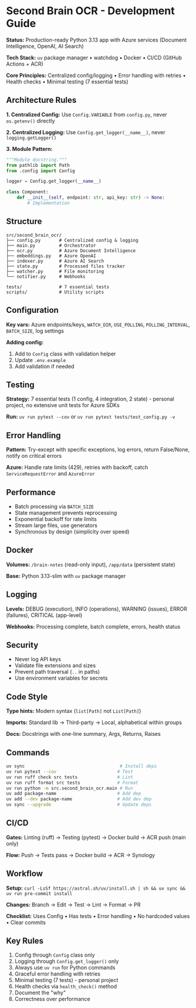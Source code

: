 # Second Brain OCR - Development Guide

**Status:** Production-ready Python 3.13 app with Azure services (Document Intelligence, OpenAI, AI Search)

**Tech Stack:** `uv` package manager • watchdog • Docker • CI/CD (GitHub Actions + ACR)

**Core Principles:** Centralized config/logging • Error handling with retries • Health checks • Minimal testing (7 essential tests)

## Architecture Rules

**1. Centralized Config:** Use `Config.VARIABLE` from `config.py`, never `os.getenv()` directly

**2. Centralized Logging:** Use `Config.get_logger(__name__)`, never `logging.getLogger()`

**3. Module Pattern:**
```python
"""Module docstring."""
from pathlib import Path
from .config import Config

logger = Config.get_logger(__name__)

class Component:
    def __init__(self, endpoint: str, api_key: str) -> None:
        # Implementation
```

## Structure

```
src/second_brain_ocr/
├── config.py       # Centralized config & logging
├── main.py         # Orchestrator
├── ocr.py          # Azure Document Intelligence
├── embeddings.py   # Azure OpenAI
├── indexer.py      # Azure AI Search
├── state.py        # Processed files tracker
├── watcher.py      # File monitoring
└── notifier.py     # Webhooks

tests/              # 7 essential tests
scripts/            # Utility scripts
```

## Configuration

**Key vars:** Azure endpoints/keys, `WATCH_DIR`, `USE_POLLING`, `POLLING_INTERVAL`, `BATCH_SIZE`, log settings

**Adding config:**
1. Add to `Config` class with validation helper
2. Update `.env.example`
3. Add validation if needed

## Testing

**Strategy:** 7 essential tests (1 config, 4 integration, 2 state) - personal project, no extensive unit tests for Azure SDKs

**Run:** `uv run pytest --cov` or `uv run pytest tests/test_config.py -v`

## Error Handling

**Pattern:** Try-except with specific exceptions, log errors, return False/None, notify on critical errors

**Azure:** Handle rate limits (429), retries with backoff, catch `ServiceRequestError` and `AzureError`

## Performance

- Batch processing via `BATCH_SIZE`
- State management prevents reprocessing
- Exponential backoff for rate limits
- Stream large files, use generators
- Synchronous by design (simplicity over speed)

## Docker

**Volumes:** `/brain-notes` (read-only input), `/app/data` (persistent state)

**Base:** Python 3.13-slim with `uv` package manager

## Logging

**Levels:** DEBUG (execution), INFO (operations), WARNING (issues), ERROR (failures), CRITICAL (app-level)

**Webhooks:** Processing complete, batch complete, errors, health status

## Security

- Never log API keys
- Validate file extensions and sizes
- Prevent path traversal (`..` in paths)
- Use environment variables for secrets

## Code Style

**Type hints:** Modern syntax (`list[Path]` not `List[Path]`)

**Imports:** Standard lib → Third-party → Local, alphabetical within groups

**Docs:** Docstrings with one-line summary, Args, Returns, Raises

## Commands

```bash
uv sync                                    # Install deps
uv run pytest --cov                       # Test
uv run ruff check src tests               # Lint
uv run ruff format src tests              # Format
uv run python -m src.second_brain_ocr.main # Run
uv add package-name                       # Add dep
uv add --dev package-name                 # Add dev dep
uv sync --upgrade                         # Update deps
```

## CI/CD

**Gates:** Linting (ruff) → Testing (pytest) → Docker build → ACR push (main only)

**Flow:** Push → Tests pass → Docker build → ACR → Synology

## Workflow

**Setup:** `curl -LsSf https://astral.sh/uv/install.sh | sh && uv sync && uv run pre-commit install`

**Changes:** Branch → Edit → Test → Lint → Format → PR

**Checklist:** Uses Config • Has tests • Error handling • No hardcoded values • Clear commits

## Key Rules

1. Config through `Config` class only
2. Logging through `Config.get_logger()` only
3. Always use `uv run` for Python commands
4. Graceful error handling with retries
5. Minimal testing (7 tests) - personal project
6. Health checks via `health_check()` method
7. Document the "why"
8. Correctness over performance
